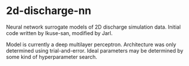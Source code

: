 # 2d-discharge-nn
  Neural network surrogate models of 2D discharge simulation data. Initial code written by Ikuse-san, modified by Jarl.
  
Model is currently a deep multilayer perceptron. Architecture was only determined using trial-and-error. Ideal parameters may be determined by some kind of hyperparameter search.


